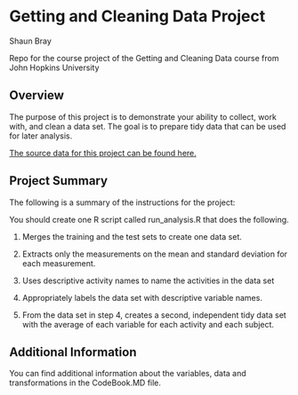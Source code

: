 # Getting and Cleaning Data Project
Shaun Bray

Repo for the course project of the Getting and Cleaning Data course from John Hopkins University

## Overview

The purpose of this project is to demonstrate your ability to collect, work with, and clean a data set. The goal is to prepare 
tidy data that can be used for later analysis.

[The source data for this project can be found here.](https://d396qusza40orc.cloudfront.net/getdata%2Fprojectfiles%2FUCI%20HAR%20Dataset.zip)

## Project Summary

The following is a summary of the instructions for the project:

You should create one R script called run_analysis.R that does the following. 

1. Merges the training and the test sets to create one data set.

2. Extracts only the measurements on the mean and standard deviation for each measurement. 

3. Uses descriptive activity names to name the activities in the data set

4. Appropriately labels the data set with descriptive variable names. 

5. From the data set in step 4, creates a second, independent tidy data set with the average of each variable for each activity and each subject.

## Additional Information

You can find additional information about the variables, data and transformations in the CodeBook.MD file.
